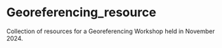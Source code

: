 # Georeferencing_resource
Collection of resources for a Georeferencing Workshop held in November 2024.
